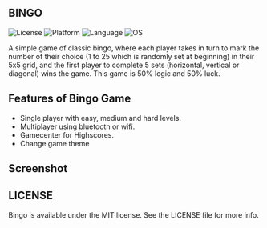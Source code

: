 ## BINGO

![License](https://img.shields.io/badge/license-MIT-blue.svg)
![Platform](https://img.shields.io/badge/platform-ios-lightgrey.svg)
![Language](https://img.shields.io/badge/Objective-C-blue.svg)
![OS](https://img.shields.io/badge/ios-7.0%2B-blue.svg)


A simple game of classic bingo, where each player takes in turn to mark the number of their choice (1 to 25 which is randomly set at beginning) in their 5x5 grid, and the first player to complete 5 sets (horizontal, vertical or diagonal) wins the game. This game is 50% logic and 50% luck. 

## Features of Bingo Game

 * Single player with easy, medium and hard levels.
 * Multiplayer using bluetooth or wifi.
 * Gamecenter for Highscores.
 * Change game theme 

## Screenshot

[screenshot1]:https://github.com/feialoh/Bingo/blob/master/bingoScreenshot1.png
[screenshot2]:https://github.com/feialoh/Bingo/blob/master/bingoScreenshot2.png

## LICENSE

 Bingo is available under the MIT license. See the LICENSE file for more info.
